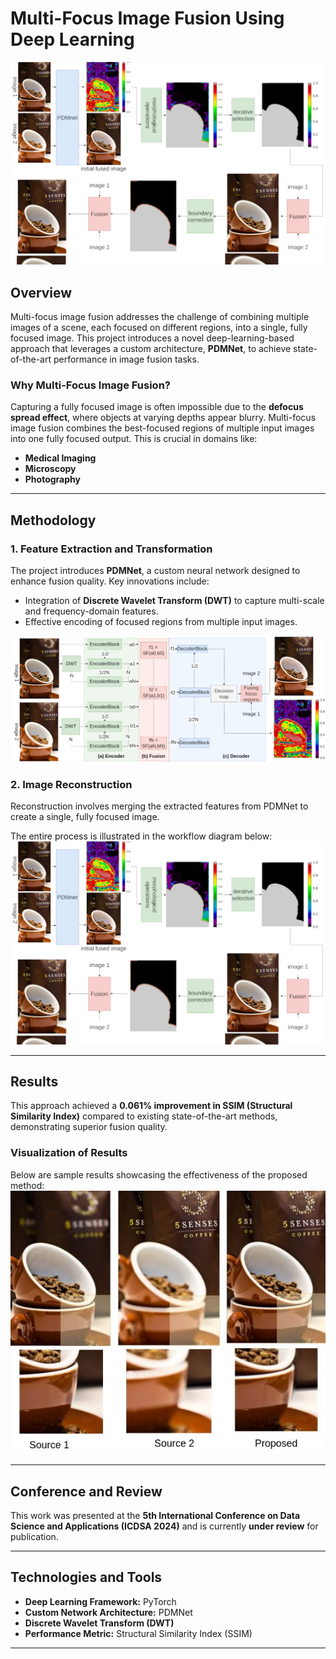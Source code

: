 # Multi-Focus Image Fusion Using Deep Learning  

![Workflow Block Diagram](blockdiagram.png)

## **Overview**  
Multi-focus image fusion addresses the challenge of combining multiple images of a scene, each focused on different regions, into a single, fully focused image. This project introduces a novel deep-learning-based approach that leverages a custom architecture, **PDMNet**, to achieve state-of-the-art performance in image fusion tasks.

### **Why Multi-Focus Image Fusion?**  
Capturing a fully focused image is often impossible due to the **defocus spread effect**, where objects at varying depths appear blurry. Multi-focus image fusion combines the best-focused regions of multiple input images into one fully focused output. This is crucial in domains like:  
- **Medical Imaging**  
- **Microscopy**  
- **Photography**

---

## **Methodology**  

### **1. Feature Extraction and Transformation**  
The project introduces **PDMNet**, a custom neural network designed to enhance fusion quality. Key innovations include:  
- Integration of **Discrete Wavelet Transform (DWT)** to capture multi-scale and frequency-domain features.  
- Effective encoding of focused regions from multiple input images.

![PDMNet Architecture](PDMNet.png)

### **2. Image Reconstruction**  
Reconstruction involves merging the extracted features from PDMNet to create a single, fully focused image.  

The entire process is illustrated in the workflow diagram below:  
![Workflow Diagram](blockdiagram.png)

---

## **Results**  
This approach achieved a **0.061% improvement in SSIM (Structural Similarity Index)** compared to existing state-of-the-art methods, demonstrating superior fusion quality.  

### **Visualization of Results**  
Below are sample results showcasing the effectiveness of the proposed method:  
![Fusion Results](result.png)

---

## **Conference and Review**  
This work was presented at the **5th International Conference on Data Science and Applications (ICDSA 2024)** and is currently **under review** for publication.

---

## **Technologies and Tools**  
- **Deep Learning Framework:** PyTorch  
- **Custom Network Architecture:** PDMNet  
- **Discrete Wavelet Transform (DWT)**  
- **Performance Metric:** Structural Similarity Index (SSIM)

---

